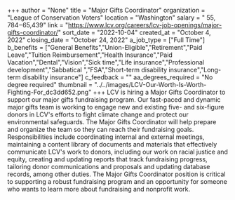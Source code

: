 +++
author = "None"
title = "Major Gifts Coordinator"
organization = "League of Conservation Voters"
location = "Washington"
salary = " $55,784-$65,439"
link = "https://www.lcv.org/careers/lcv-job-openings/major-gifts-coordinator/"
sort_date = "2022-10-04"
created_at = "October 4, 2022"
closing_date = "October 24, 2022"
a_job_type = ["Full Time"]
b_benefits = ["General Benefits","Union-Eligible","Retirement","Paid Leave","Tuition Reimbursement","Health Insurance","Paid Vacation","Dental","Vision","Sick time","Life insurance","Professional development","Sabbatical ","FSA","Short-term disability insurance","Long-term disability insurance"]
c_feedback = ""
aa_degrees_required = "No degree required"
thumbnail = "../../images/LCV-Our-Worth-Is-Worth-Fighting-For_dc3dd652.png"
+++
LCV is hiring a Major Gifts Coordinator to support our major gifts fundraising program. Our fast-paced and dynamic major gifts team is working to engage new and existing five- and six-figure donors in LCV's efforts to fight climate change and protect our environmental safeguards. The Major Gifts Coordinator will help prepare and organize the team so they can reach their fundraising goals. Responsibilities include coordinating internal and external meetings, maintaining a content library of documents and materials that effectively communicate LCV's work to donors, including our work on racial justice and equity, creating and updating reports that track fundraising progress, tailoring donor communications and proposals and updating database records, among other duties. The Major Gifts Coordinator position is critical to supporting a robust fundraising program and an opportunity for someone who wants to learn more about fundraising and nonprofit work.